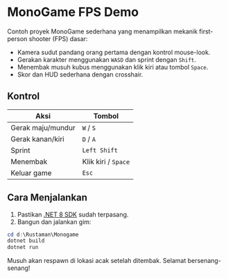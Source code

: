 # MonoGame FPS Demo

Contoh proyek MonoGame sederhana yang menampilkan mekanik first-person shooter (FPS) dasar:

- Kamera sudut pandang orang pertama dengan kontrol mouse-look.
- Gerakan karakter menggunakan `WASD` dan sprint dengan `Shift`.
- Menembak musuh kubus menggunakan klik kiri atau tombol `Space`.
- Skor dan HUD sederhana dengan crosshair.

## Kontrol

| Aksi            | Tombol                      |
|-----------------|-----------------------------|
| Gerak maju/mundur | `W` / `S`                |
| Gerak kanan/kiri | `D` / `A`                 |
| Sprint           | `Left Shift`              |
| Menembak         | Klik kiri / `Space`       |
| Keluar game      | `Esc`                     |

## Cara Menjalankan

1. Pastikan [.NET 8 SDK](https://dotnet.microsoft.com/download) sudah terpasang.
2. Bangun dan jalankan gim:

```powershell
cd d:\Rustaman\Monogame
dotnet build
dotnet run
```

Musuh akan respawn di lokasi acak setelah ditembak. Selamat bersenang-senang!
